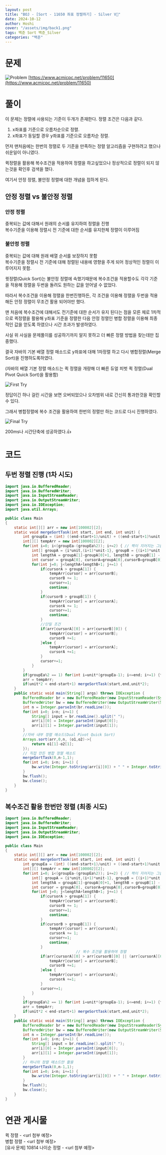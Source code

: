 ```yaml
---
layout: post
title: "BOJ - [Sort - 11650 좌표 정렬하기] - Silver V🥈"
date: 2024-10-12
author: Hoshi
cover: "/assets/img/back1.png"
tags: 백준 Sort 백준_Silver
categories: "백준"
---
```


# 문제

![Problem]({{site.url}}/assets/img/posts_img/11650.png)
[https://www.acmicpc.net/problem/11650](https://www.acmicpc.net/problem/11650)

# 풀이

이 문제는 정렬에 사용되는 기준이 두개가 존재한다. 정렬 조건은 다음과 같다.

1. x좌표를 기준으로 오름차순으로 정렬.
2. x좌표가 동일할 경우 y좌표를 기준으로 오름차순 정렬.

먼저 맨처음에는 한번의 정렬로 두 기준을 만족하는 정렬 알고리즘을 구현하려고 했으나 쉬운일이 아니였다.

퀵정렬을 활용해 복수조건을 적용하여 정렬을 하고싶었으나 정상적으로 정렬이 되지 않는것을 확인후 검색을 했다.

여기서 안정 정렬, 불안정 정렬에 대한 개념을 접하게 된다.

## 안정 정렬 vs 불안정 정렬

### 안정 정렬

중복되는 값에 대해서 원래의 순서를 유지하여 정렬을 진행  
복수기준을 이용해 정렬시 전 기준에 대한 순서를 유지한체 정렬이 이루어짐

### 불안정 정렬

중복되는 값에 대해 원래 배열 순서를 보장하지 못함  
복수기준을 정렬시 전 기준에 대해 정렬된 내용에 영향을 주게 되어 정상적인 정렬이 이루어지지 못함.

큇정렬(Quick Sort)는 불안정 정렬에 속했기때문에 복수조건을 적용할수도 각각 기준을 적용해 정렬을 두번을 돌려도 원하는 값을 얻어낼 수 없었다.

따라서 복수조건을 이용해 정렬을 한번진행하든, 각 조건을 이용해 정렬을 두번을 적용해든 안정 정렬이 무조건 활용 되어야만 했다.

맨 처음에 복수조건에 대해서도 전기준에 대한 순서가 유지 된다는 점을 모른 체로
1차적으로 퀵정렬을 활용해 y좌표 기준을 정렬한 다음 안정 정렬인 병합 정렬을 이용해 최종적인 값을 얻도록 하였으나 시간 초과가 발생하였다.

사실 위 사실을 문제풀이를 성공하기까지 알지 못하고 더 빠른 정렬 방법을 찾는데만 집중했다.

결국 자바의 기본 배열 정렬 매소드로 y좌표에 대해 1차정렬 하고 다시 병합정렬(Merge Sort)을 진행하도록하였다.

(자바의 배열 기본 정렬 매소드는 퀵 정렬을 개량해 더 빠른 듀얼 피벗 퀵 정렬(Dual Pivot Quick Sort)을 활용함)

![First Try]({{site.url}}/assets/img/posts_img/11650-1.png)

정답이긴 하나 걸린 시간을 보면 오버되었으나 오차범위 내로 간신히 통과한것을 확인할 수 있다.

그래서 병합정렬에 복수 조건을 활용하여 한번의 정렬만 하는 코드로 다시 진행하였다.

![Final Try]({{site.url}}/assets/img/posts_img/11650-2.png)

200ms나 시간단축에 성공하였다.👍

# 코드

## 두번 정렬 진행 (1차 시도)

```java
import java.io.BufferedReader;
import java.io.BufferedWriter;
import java.io.InputStreamReader;
import java.io.OutputStreamWriter;
import java.io.IOException;
import java.util.Arrays;

public class Main
{
    static int[][] arr = new int[100002][2];
    static void mergeSortTask(int start, int end, int unit) {
        int groupEa = (int) ((end-start+1)/unit) + ((end-start+1)%unit != 0 ? 1:0);
        int[][] tempArr = new int[100002][2];
        for(int i=0; i<(groupEa-(groupEa%2)); i+=2) { // 짝이 지어지는 그룹끼리 먼저 정렬
            int[] groupA = {i*unit,(i+1)*unit-1}, groupB = {(i+1)*unit,(i+2)*unit-1 > end ? end : (i+2)*unit-1}; // {startIdx, endIdx}
            int lengthA = groupA[1]-groupA[0]+1, lengthB = groupB[1] - groupB[0]+1;
            int cursor = groupA[0], cursorA=groupA[0],cursorB=groupB[0];
            for(int j=0; j<lengthA+lengthB+1; j+=1) {
                if(cursorA > groupA[1]) {
                    tempArr[cursor] = arr[cursorB];
                    cursorB += 1;
                    cursor+=1;
                    continue;
                }
                if(cursorB > groupB[1]) {
                    tempArr[cursor] = arr[cursorA];
                    cursorA += 1;
                    cursor+=1;
                    continue;
                }
                //단일 조건
                if(arr[cursorA][0] > arr[cursorB][0]) {
                    tempArr[cursor] = arr[cursorB];
                    cursorB +=1;
                }else {
                    tempArr[cursor] = arr[cursorA];
                    cursorA +=1;
                }
                cursor+=1;
            }
        }
        if(groupEa%2 == 1) for(int i=unit*(groupEa-1); i<=end; i+=1) {tempArr[i] = arr[i];}
        arr = tempArr;
        if(unit*2 < end-start+1) mergeSortTask(start,end,unit*2);
    }
    public static void main(String[] args) throws IOException {
        BufferedReader br = new BufferedReader(new InputStreamReader(System.in));
        BufferedWriter bw = new BufferedWriter(new OutputStreamWriter(System.out));
        int n = Integer.parseInt(br.readLine());
        for(int i=0; i<n; i+=1) {
            String[] input = br.readLine().split(" ");
            arr[i][0] = Integer.parseInt(input[0]);
            arr[i][1] = Integer.parseInt(input[1]);
        }
        //자바 내부 정렬 매소드(Dual Pivot Quick Sort)
        Arrays.sort(arr,0,n, (o1,o2)->{
            return o1[1]-o2[1];
        });
        // 직접 만든 병합 정렬 매소드
        mergeSortTask(0,n-1,1);
        for(int i=0; i<n; i+=1) {
            bw.write(Integer.toString(arr[i][0]) + " " + Integer.toString(arr[i][1])+"\n");
        }
        bw.flush();
        bw.close();
    }
}
```

## 복수조건 활용 한번만 정렬 (최종 시도)

```java
import java.io.BufferedReader;
import java.io.BufferedWriter;
import java.io.InputStreamReader;
import java.io.OutputStreamWriter;
import java.io.IOException;

public class Main
{
    static int[][] arr = new int[100002][2];
    static void mergeSortTask(int start, int end, int unit) {
        int groupEa = (int) ((end-start+1)/unit) + ((end-start+1)%unit != 0 ? 1:0);
        int[][] tempArr = new int[100002][2];
        for(int i=0; i<(groupEa-(groupEa%2)); i+=2) { // 짝이 지어지는 그룹끼리 먼저 정렬
            int[] groupA = {i*unit,(i+1)*unit-1}, groupB = {(i+1)*unit,(i+2)*unit-1 > end ? end : (i+2)*unit-1}; // {startIdx, endIdx}
            int lengthA = groupA[1]-groupA[0]+1, lengthB = groupB[1] - groupB[0]+1;
            int cursor = groupA[0], cursorA=groupA[0],cursorB=groupB[0];
            for(int j=0; j<lengthA+lengthB+1; j+=1) {
                if(cursorA > groupA[1]) {
                    tempArr[cursor] = arr[cursorB];
                    cursorB += 1;
                    cursor+=1;
                    continue;
                }
                if(cursorB > groupB[1]) {
                    tempArr[cursor] = arr[cursorA];
                    cursorA += 1;
                    cursor+=1;
                    continue;
                }
								// 복수 조건을 활용하여 정렬
                if(arr[cursorA][0] > arr[cursorB][0] || (arr[cursorA][0] == arr[cursorB][0] && arr[cursorA][1] > arr[cursorB][1])) {
                    tempArr[cursor] = arr[cursorB];
                    cursorB +=1;
                }else {
                    tempArr[cursor] = arr[cursorA];
                    cursorA +=1;
                }
                cursor+=1;
            }
        }
        if(groupEa%2 == 1) for(int i=unit*(groupEa-1); i<=end; i+=1) {tempArr[i] = arr[i];}
        arr = tempArr;
        if(unit*2 < end-start+1) mergeSortTask(start,end,unit*2);
    }
    public static void main(String[] args) throws IOException {
        BufferedReader br = new BufferedReader(new InputStreamReader(System.in));
        BufferedWriter bw = new BufferedWriter(new OutputStreamWriter(System.out));
        int n = Integer.parseInt(br.readLine());
        for(int i=0; i<n; i+=1) {
            String[] input = br.readLine().split(" ");
            arr[i][0] = Integer.parseInt(input[0]);
            arr[i][1] = Integer.parseInt(input[1]);
        }
        // 하나의 정렬 매소드만 활용
        mergeSortTask(0,n-1,1);
        for(int i=0; i<n; i+=1) {
            bw.write(Integer.toString(arr[i][0]) + " " + Integer.toString(arr[i][1])+"\n");
        }
        bw.flush();
        bw.close();
    }
}
```

# 연관 게시물

퀵 정렬 - \<url 첨부 예정\>  
병합 정렬 - \<url 첨부 예정\>  
[유사 문제] 10814 나이순 정렬 - \<url 첨부 예정\>
